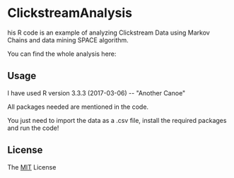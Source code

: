 # ClickstreamAnalysis
his R code is an example of analyzing Clickstream Data using Markov Chains and data mining SPACE algorithm.

You can find the whole analysis here:

## Usage

I have used R version 3.3.3 (2017-03-06) -- "Another Canoe"

All packages needed are mentioned in the code.

You just need to import the data as a .csv file, install the required packages and run the code!

## License

The [MIT](https://opensource.org/licenses/MIT) License
